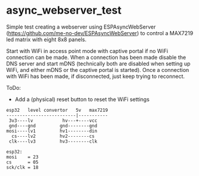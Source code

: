 # async_webserver_test
 Simple test creating a webserver using ESPAsyncWebServer (https://github.com/me-no-dev/ESPAsyncWebServer) to control a MAX7219 led matrix with eight 8x8 panels.
 
 Start with WiFi in access point mode with captive portal if no WiFi connection can be made. When a connection has been made disable the DNS server and start mDNS (technically both are disabled when setting up WiFi, and either mDNS or the captive portal is started). Once a connection with WiFi has been made, if disconnected, just keep trying to reconnect.
 
 ToDo:
 - Add a (physical) reset button to reset the WiFi settings
```
esp32   level convertor   5v   max7219
--------------------------|-----------
 3v3----lv           hv---+----vcc
 gnd----gnd         gnd--------gnd
mosi----lv1         hv1--------din
  cs----lv2         hv2--------cs
 clk----lv3         hv3--------clk

esp32:
mosi    = 23
cs      = 05
sck/clk = 18
```
